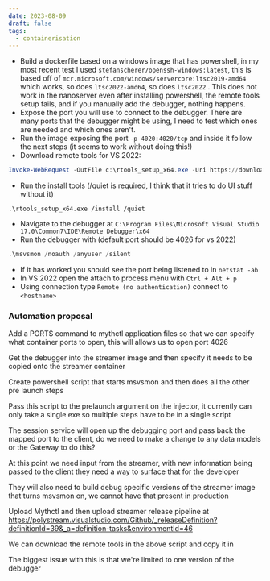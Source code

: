 ```yaml
---
date: 2023-08-09
draft: false
tags:
  - containerisation
---
```

- Build a dockerfile based on a windows image that has powershell, in my most recent test I used `stefanscherer/openssh-windows:latest`, this is based off of `mcr.microsoft.com/windows/servercore:ltsc2019-amd64` which works, so does `ltsc2022-amd64`, so does `ltsc2022` . This does not work in the nanoserver even after installing powershell, the remote tools setup fails, and if you manually add the debugger, nothing happens.
- Expose the port you will use to connect to the debugger. There are many ports that the debugger might be using, I need to test which ones are needed and which ones aren't.
- Run the image exposing the port `-p 4020:4020/tcp` and inside it follow the next steps (it seems to work without doing this!)
- Download remote tools for VS 2022:
```powershell
Invoke-WebRequest -OutFile c:\rtools_setup_x64.exe -Uri https://download.visualstudio.microsoft.com/download/pr/89f2306b-0dcc-47af-b67f-47011cb5ee43/57daedc11766b189092e93222d3fc39bf27b38cfd6a2b7ac08902ddd032dc6c8/VS_RemoteTools.exe
```

- Run the install tools (/quiet is required, I think that it tries to do UI stuff without it)
``` powerhsell
.\rtools_setup_x64.exe /install /quiet
```

- Navigate to the debugger at `C:\Program Files\Microsoft Visual Studio 17.0\Common7\IDE\Remote Debugger\x64`
- Run the debugger with (default port should be 4026 for vs 2022)
``` powershell
.\msvsmon /noauth /anyuser /silent 
```
- If it has worked you should see the port being listened to in `netstat -ab`
- In VS 2022 open the attach to process menu with `Ctrl + Alt + p`
- Using connection type `Remote (no authentication)` connect to `<hostname>`


### Automation proposal

Add a PORTS command to mythctl application files so that we can specify what container ports to open, this will allows us to open port 4026

Get the debugger into the streamer image and then specify it needs to be copied onto the streamer container 

 Create powershell script that starts msvsmon and then does all the other pre launch steps

Pass this script to the prelaunch argument on the injector, it currently can only take a single exe so multiple steps have to be in a single script

The session service will open up the debugging port and pass back the mapped port to the client, do we need to make a change to any data models or the Gateway to do this?

At this point we need input from the streamer, with new information being passed to the client they need a way to surface that for the developer

They will also need to build debug specific versions of the streamer image that turns msvsmon on, we cannot have that present in production

Upload Mythctl and then upload streamer release pipeline at https://polystream.visualstudio.com/Github/_releaseDefinition?definitionId=39&_a=definition-tasks&environmentId=46

We can download the remote tools in the above script and copy it in

The biggest issue with this is that we're limited to one version of the debugger